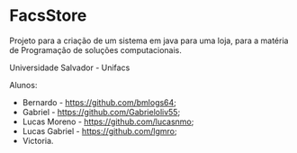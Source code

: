 # FacsStore

Projeto para a criação de um sistema em java para uma loja, para a matéria de Programação de soluções computacionais.

Universidade Salvador - Unifacs

Alunos: 
- Bernardo - https://github.com/bmlogs64;
- Gabriel - https://github.com/Gabrieloliv55;
- Lucas Moreno - https://github.com/lucasnmo;
- Lucas Gabriel - https://github.com/lgmro;
- Victoria.





